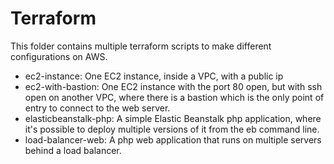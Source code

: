 # Terraform

This folder contains multiple terraform scripts to make different configurations
on AWS.

 - ec2-instance: One EC2 instance, inside a VPC, with a public ip
 - ec2-with-bastion: One EC2 instance with the port 80 open, but with ssh open
   on another VPC, where there is a bastion which is the only point of entry to
   connect to the web server.
 - elasticbeanstalk-php: A simple Elastic Beanstalk php application, where it's
   possible to deploy multiple versions of it from the eb command line.
 - load-balancer-web: A php web application that runs on multiple servers behind
   a load balancer.
